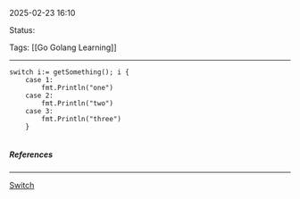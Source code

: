 2025-02-23 16:10

Status:

Tags: [[Go Golang Learning]]

---


```
switch i:= getSomething(); i {
    case 1:
        fmt.Println("one")
    case 2:
        fmt.Println("two")
    case 3:
        fmt.Println("three")
    }


```



##### References
----
[Switch](https://go.dev/tour/flowcontrol/9)